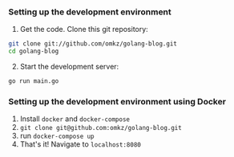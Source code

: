 ### Setting up the development environment

1. Get the code. Clone this git repository:

  ```bash
  git clone git://github.com/omkz/golang-blog.git
  cd golang-blog
  ```

2. Start the development server:

  ```bash
  go run main.go
  ```

### Setting up the development environment using Docker

1. Install `docker` and `docker-compose`
2.  `git clone git@github.com:omkz/golang-blog.git`
3. run `docker-compose up`
4. That's it! Navigate to `localhost:8080`